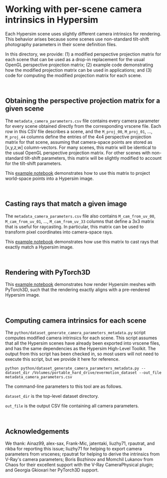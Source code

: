 # Working with per-scene camera intrinsics in Hypersim

Each Hypersim scene uses slightly different camera intrinsics for rendering. This behavior arises because some scenes use non-standard tilt-shift photography parameters in their scene definition files.

In this directory, we provide: (1) a modified perspective projection matrix for each scene that can be used as a drop-in replacement for the usual OpenGL perspective projection matrix; (2) example code demonstrating how the modified projection matrix can be used in applications; and (3) code for computing the modified projection matrix for each scene.

&nbsp;
## Obtaining the perspective projection matrix for a given scene

The `metadata_camera_parameters.csv` file contains every camera parameter for every scene obtained directly from the corresponding vrscene file. Each row in this CSV file describes a scene, and the `M_proj_00`, `M_proj_01`, ..., `M_proj_44` columns define the entries of the 4x4 perspective projection matrix for that scene, assuming that camera-space points are stored as [x,y,z,w] column-vectors. For many scenes, this matrix will be identical to the usual OpenGL perspective projection matrix. For other scenes with non-standard tilt-shift parameters, this matrix will be slightly modified to account for the tilt-shift parameters.

This [example notebook](jupyter/00_projecting_points_into_hypersim_images.ipynb) demonstrates how to use this matrix to project world-space points into a Hypersim image.

&nbsp;
## Casting rays that match a given image

The `metadata_camera_parameters.csv` file also contains `M_cam_from_uv_00`, `M_cam_from_uv_01`, ..., `M_cam_from_uv_33` columns that define a 3x3 matrix that is useful for raycasting. In particular, this matrix can be used to transform pixel coordinates into camera-space rays.

This [example notebook](jupyter/01_casting_rays_that_match_hypersim_images.ipynb) demonstrates how use this matrix to cast rays that exactly match a Hypersim image.

&nbsp;
## Rendering with PyTorch3D

This [example notebook](jupyter/02_rendering_hypersim_meshes_with_pytorch3d.ipynb) demonstrates how render Hypersim meshes with PyTorch3D, such that the rendering exactly aligns with a pre-rendered Hypersim image.

&nbsp;
## Computing camera intrinsics for each scene

The `python/dataset_generate_camera_parameters_metadata.py` script computes modified camera intrinsics for each scene. This script assumes that all the Hypersim scenes have already been exported into vrscene files, and has the same dependencies as the Hypersim High-Level Toolkit. The output from this script has been checked in, so most users will not need to execute this script, but we provide it here for reference.

```
python python/dataset_generate_camera_parameters_metadata.py --dataset_dir /Volumes/portable_hard_drive/evermotion_dataset --out_file metadata_camera_parameters.csv
```

The command-line parameters to this tool are as follows.

`dataset_dir` is the top-level dataset directory.

`out_file` is the output CSV file containing all camera parameters.

&nbsp;
## Acknowledgements

We thank: Ainaz99, alex-sax, Frank-Mic, jatentaki, liuzhy71, rpautrat, and rikba for reporting this issue; liuzhy71 for helping to export camera parameters from vrscenes; rpautrat for helping to derive the intrinsics from V-Ray's camera parameters; Boris Bozhinov and Momchil Lukanov from Chaos for their excellent support with the V-Ray CameraPhysical plugin; and Georgia Gkioxari her PyTorch3D support.


